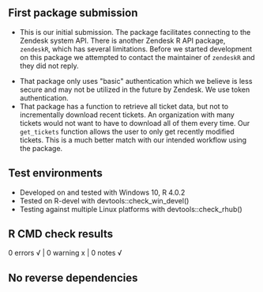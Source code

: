 ## First package submission

* This is our initial submission. The package facilitates connecting to the Zendesk system API. There is another Zendesk R API package, `zendeskR`, which has several limitations. Before we started development on this package we attempted to contact the maintainer of `zendeskR` and they did not reply.
 + That package only uses "basic" authentication which we believe is less secure and may not be utilized in the future by Zendesk. We use token authentication.
 + That package has a function to retrieve all ticket data, but not to incrementally download recent tickets. An organization with many tickets would not want to have to download all of them every time. Our `get_tickets` function allows the user to only get recently modified tickets. This is a much better match with our intended workflow using the package.

## Test environments

* Developed on and tested with Windows 10, R 4.0.2
* Tested on R-devel with devtools::check_win_devel()
* Testing against multiple Linux platforms with devtools::check_rhub()

## R CMD check results
0 errors √ | 0 warning x | 0 notes √

## No reverse dependencies

